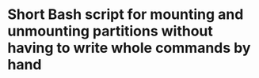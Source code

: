 # Short Bash script for mounting and unmounting partitions without having to write whole commands by hand
